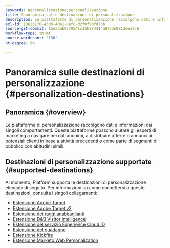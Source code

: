 ```yaml
---
keywords: personalizzazione;personalizzazione
title: Panoramica sulle destinazioni di personalizzazione
description: Le piattaforme di personalizzazione raccolgono dati e informazioni dai singoli comportamenti. Queste piattaforme possono aiutare gli esperti di marketing a navigare nei dati anonimi, a distribuire offerte o annunci ai potenziali clienti in base a attività precedenti o come parte di segmenti di pubblico con abitudini simili.
exl-id: 18a2b170-43d0-4d41-8afc-d2f0f9bfd7bb
source-git-commit: 15ea3ab9370541c35b874414a8753e8812eea9c6
workflow-type: tm+mt
source-wordcount: '136'
ht-degree: 9%

---
```


# Panoramica sulle destinazioni di personalizzazione {#personalization-destinations}

## Panoramica {#overview}

Le piattaforme di personalizzazione raccolgono dati e informazioni dai singoli comportamenti. Queste piattaforme possono aiutare gli esperti di marketing a navigare nei dati anonimi, a distribuire offerte o annunci ai potenziali clienti in base a attività precedenti o come parte di segmenti di pubblico con abitudini simili.

## Destinazioni di personalizzazione supportate {#supported-destinations}

Al momento, Platform supporta le destinazioni di personalizzazione elencate di seguito. Per informazioni su come connettersi a queste destinazioni, consulta i singoli collegamenti:

* [Estensione Adobe Target](adobe-target.md)
* [Estensione Adobe Target v2](adobe-target-v2.md)
* [Estensione dei raggi anabbaglianti](beemray.md)
* [Estensione D&amp;B Visitor Intelligence](dnb.md)
* [Estensione del servizio Experience Cloud ID](adobe-ecid.md)
* [Estensione del guadagno](gainsight.md)
* [Estensione Kickfire](kickfire.md)
* [Estensione Marketo Web Personalization](marketo-web-personalization.md)
